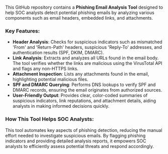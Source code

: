 This GitHub repository contains a **Phishing Email Analysis Tool** designed to help SOC analysts detect potential phishing emails by analyzing various components such as email headers, embedded links, and attachments.

### Key Features:
- **Header Analysis**: Checks for suspicious indicators such as mismatched 'From' and 'Return-Path' headers, suspicious 'Reply-To' addresses, and authentication results (SPF, DKIM, DMARC).
- **Link Analysis**: Extracts and analyzes all URLs found in the email body. The tool verifies whether the links are malicious using the VirusTotal API and flags any non-HTTPS links.
- **Attachment Inspection**: Lists any attachments found in the email, highlighting potential malicious files.
- **SPF and DMARC Querying**: Performs DNS lookups to verify SPF and DMARC records, ensuring the email originates from authorized sources.
- **User-Friendly Output**: Provides clear, color-coded summaries of suspicious indicators, link reputations, and attachment details, aiding analysts in making informed decisions quickly.

### How This Tool Helps SOC Analysts:
This tool automates key aspects of phishing detection, reducing the manual effort needed to investigate suspicious emails. By flagging phishing indicators and providing detailed analysis reports, it empowers SOC analysts to efficiently assess potential threats and respond accordingly.
